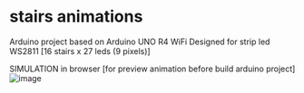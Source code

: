 # stairs animations

Arduino project based on Arduino UNO R4 WiFi
Designed for strip led WS2811 [16 stairs x 27 leds (9 pixels)]

SIMULATION in browser
[for preview animation before build arduino project]
![image](https://github.com/user-attachments/assets/d71a2293-db69-4daa-b2e5-d944fca941f9)

